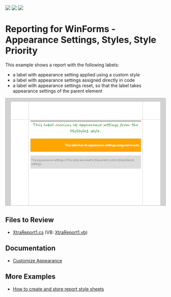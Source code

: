 <!-- default badges list -->
![](https://img.shields.io/endpoint?url=https://codecentral.devexpress.com/api/v1/VersionRange/128604040/23.1.2%2B)
[![](https://img.shields.io/badge/Open_in_DevExpress_Support_Center-FF7200?style=flat-square&logo=DevExpress&logoColor=white)](https://supportcenter.devexpress.com/ticket/details/E933)
[![](https://img.shields.io/badge/📖_How_to_use_DevExpress_Examples-e9f6fc?style=flat-square)](https://docs.devexpress.com/GeneralInformation/403183)
<!-- default badges end -->
# Reporting for WinForms - Appearance Settings, Styles, Style Priority


This example shows a report with the following labels:

- a label with appearance setting applied using a custom style
- a label with appearance settings assigned directly in code
- a label with appearance settings reset, so that the label takes appearance settings of the parent element 

![Report Styles and Priority](Images/screenshot.png)

## Files to Review

* [XtraReport1.cs](CS/XtraReport1.cs) (VB: [XtraReport1.vb](VB/XtraReport1.vb))

## Documentation

- [Customize Appearance](https://docs.devexpress.com/XtraReports/2614/detailed-guide-to-devexpress-reporting/customize-appearance)


## More Examples

- [How to create and store report style sheets](https://github.com/DevExpress-Examples/Reporting_how-to-create-and-store-report-style-sheets-e486)
